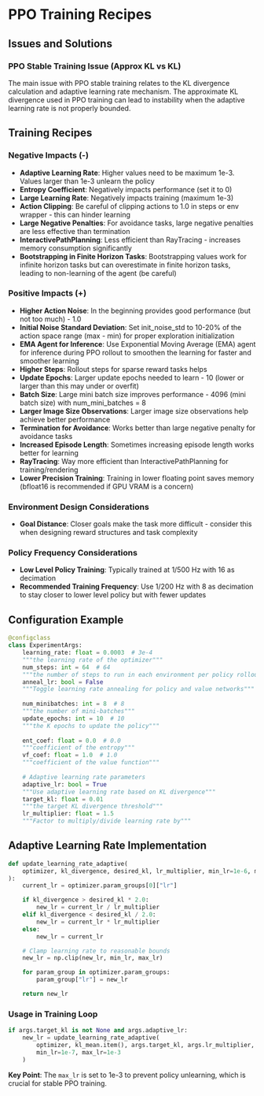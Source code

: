 # PPO Training Recipes

## Issues and Solutions

### PPO Stable Training Issue (Approx KL vs KL)
The main issue with PPO stable training relates to the KL divergence calculation and adaptive learning rate mechanism. The approximate KL divergence used in PPO training can lead to instability when the adaptive learning rate is not properly bounded.

## Training Recipes

### Negative Impacts (-)
- **Adaptive Learning Rate**: Higher values need to be maximum 1e-3. Values larger than 1e-3 unlearn the policy
- **Entropy Coefficient**: Negatively impacts performance (set it to 0)
- **Large Learning Rate**: Negatively impacts training (maximum 1e-3)
- **Action Clipping**: Be careful of clipping actions to 1.0 in steps or env wrapper - this can hinder learning
- **Large Negative Penalties**: For avoidance tasks, large negative penalties are less effective than termination
- **InteractivePathPlanning**: Less efficient than RayTracing - increases memory consumption significantly
- **Bootstrapping in Finite Horizon Tasks**: Bootstrapping values work for infinite horizon tasks but can overestimate in finite horizon tasks, leading to non-learning of the agent (be careful)

### Positive Impacts (+)
- **Higher Action Noise**: In the beginning provides good performance (but not too much) - 1.0
- **Initial Noise Standard Deviation**: Set init_noise_std to 10-20% of the action space range (max - min) for proper exploration initialization
- **EMA Agent for Inference**: Use Exponential Moving Average (EMA) agent for inference during PPO rollout to smoothen the learning for faster and smoother learning
- **Higher Steps**: Rollout steps for sparse reward tasks helps
- **Update Epochs**: Larger update epochs needed to learn - 10 (lower or larger than this may under or overfit)
- **Batch Size**: Large mini batch size improves performance - 4096 (mini batch size) with num_mini_batches = 8
- **Larger Image Size Observations**: Larger image size observations help achieve better performance
- **Termination for Avoidance**: Works better than large negative penalty for avoidance tasks
- **Increased Episode Length**: Sometimes increasing episode length works better for learning
- **RayTracing**: Way more efficient than InteractivePathPlanning for training/rendering
- **Lower Precision Training**: Training in lower floating point saves memory (bfloat16 is recommended if GPU VRAM is a concern)

### Environment Design Considerations
- **Goal Distance**: Closer goals make the task more difficult - consider this when designing reward structures and task complexity

### Policy Frequency Considerations
- **Low Level Policy Training**: Typically trained at 1/500 Hz with 16 as decimation
- **Recommended Training Frequency**: Use 1/200 Hz with 8 as decimation to stay closer to lower level policy but with fewer updates

## Configuration Example

```python
@configclass
class ExperimentArgs:
    learning_rate: float = 0.0003  # 3e-4
    """the learning rate of the optimizer"""
    num_steps: int = 64  # 64
    """the number of steps to run in each environment per policy rollout"""
    anneal_lr: bool = False
    """Toggle learning rate annealing for policy and value networks"""
    
    num_minibatches: int = 8  # 8
    """the number of mini-batches"""
    update_epochs: int = 10  # 10
    """the K epochs to update the policy"""
    
    ent_coef: float = 0.0  # 0.0
    """coefficient of the entropy"""
    vf_coef: float = 1.0  # 1.0
    """coefficient of the value function"""
    
    # Adaptive learning rate parameters
    adaptive_lr: bool = True
    """Use adaptive learning rate based on KL divergence"""
    target_kl: float = 0.01
    """the target KL divergence threshold"""
    lr_multiplier: float = 1.5
    """Factor to multiply/divide learning rate by"""
```

## Adaptive Learning Rate Implementation

```python
def update_learning_rate_adaptive(
    optimizer, kl_divergence, desired_kl, lr_multiplier, min_lr=1e-6, max_lr=1e-3
):
    current_lr = optimizer.param_groups[0]["lr"]

    if kl_divergence > desired_kl * 2.0:
        new_lr = current_lr / lr_multiplier
    elif kl_divergence < desired_kl / 2.0:
        new_lr = current_lr * lr_multiplier
    else:
        new_lr = current_lr

    # Clamp learning rate to reasonable bounds
    new_lr = np.clip(new_lr, min_lr, max_lr)

    for param_group in optimizer.param_groups:
        param_group["lr"] = new_lr

    return new_lr
```

### Usage in Training Loop

```python
if args.target_kl is not None and args.adaptive_lr:
    new_lr = update_learning_rate_adaptive(
        optimizer, kl_mean.item(), args.target_kl, args.lr_multiplier, 
        min_lr=1e-7, max_lr=1e-3
    )
```

**Key Point**: The `max_lr` is set to 1e-3 to prevent policy unlearning, which is crucial for stable PPO training.
